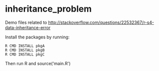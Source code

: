 inheritance_problem
===================

Demo files related to http://stackoverflow.com/questions/22532367/r-s4-data-inheritance-error

Install the packages by running:

    R CMD INSTALL pkgA
    R CMD INSTALL pkgB
    R CMD INSTALL pkgC

Then run R and source('main.R')

